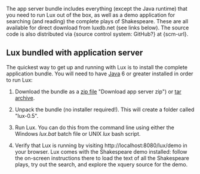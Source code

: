 The app server bundle includes everything (except the Java
runtime) that you need to run Lux out of the box, as well as a demo
application for searching (and reading) the complete plays of
Shakespeare. These are all available for direct download from luxdb.net
(see links below).  The source code is also distributed via {source control
system: GitHub?} at {scm-url}.

## Lux bundled with application server ##

The quickest way to get up and running with Lux is to install the complete
application bundle.  You will need to have
[Java](http://java.com/en/download/index.jsp "Download") 6 or greater
installed in order to run Lux:

1. Download the bundle as a [zip
   file](http://luxdb.net/download/lux-server-0.5.zip) "Download app server
   zip") or [tar archive](http://luxdb.net/download/lux-server-0.5.tar.gz
   "Download app server tar").

2. Unpack the bundle (no installer required!).  This will create a folder
   called "lux-0.5".

3. Run Lux.  You can do this from the command line using either the Windows
   *lux.bat* batch file or UNIX *lux* bash script.

4. Verify that Lux is running by visiting http://localhost:8080/lux/demo in
   your browser.  Lux comes with the Shakespeare demo installed: follow the
   on-screen instructions there to load the text of all the Shakespeare
   plays, try out the search, and explore the xquery source for the demo.
